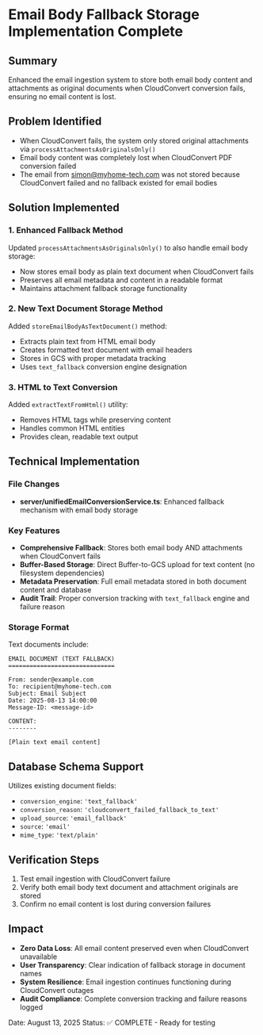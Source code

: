 # Email Body Fallback Storage Implementation Complete

## Summary
Enhanced the email ingestion system to store both email body content and attachments as original documents when CloudConvert conversion fails, ensuring no email content is lost.

## Problem Identified
- When CloudConvert fails, the system only stored original attachments via `processAttachmentsAsOriginalsOnly()`
- Email body content was completely lost when CloudConvert PDF conversion failed
- The email from simon@myhome-tech.com was not stored because CloudConvert failed and no fallback existed for email bodies

## Solution Implemented

### 1. Enhanced Fallback Method
Updated `processAttachmentsAsOriginalsOnly()` to also handle email body storage:
- Now stores email body as plain text document when CloudConvert fails
- Preserves all email metadata and content in a readable format
- Maintains attachment fallback storage functionality

### 2. New Text Document Storage Method
Added `storeEmailBodyAsTextDocument()` method:
- Extracts plain text from HTML email body
- Creates formatted text document with email headers
- Stores in GCS with proper metadata tracking
- Uses `text_fallback` conversion engine designation

### 3. HTML to Text Conversion
Added `extractTextFromHtml()` utility:
- Removes HTML tags while preserving content
- Handles common HTML entities
- Provides clean, readable text output

## Technical Implementation

### File Changes
- **server/unifiedEmailConversionService.ts**: Enhanced fallback mechanism with email body storage

### Key Features
- **Comprehensive Fallback**: Stores both email body AND attachments when CloudConvert fails
- **Buffer-Based Storage**: Direct Buffer-to-GCS upload for text content (no filesystem dependencies)
- **Metadata Preservation**: Full email metadata stored in both document content and database
- **Audit Trail**: Proper conversion tracking with `text_fallback` engine and failure reason

### Storage Format
Text documents include:
```
EMAIL DOCUMENT (TEXT FALLBACK)
==============================

From: sender@example.com
To: recipient@myhome-tech.com
Subject: Email Subject
Date: 2025-08-13 14:00:00
Message-ID: <message-id>

CONTENT:
--------

[Plain text email content]
```

## Database Schema Support
Utilizes existing document fields:
- `conversion_engine`: `'text_fallback'`
- `conversion_reason`: `'cloudconvert_failed_fallback_to_text'`
- `upload_source`: `'email_fallback'`
- `source`: `'email'`
- `mime_type`: `'text/plain'`

## Verification Steps
1. Test email ingestion with CloudConvert failure
2. Verify both email body text document and attachment originals are stored
3. Confirm no email content is lost during conversion failures

## Impact
- **Zero Data Loss**: All email content preserved even when CloudConvert unavailable
- **User Transparency**: Clear indication of fallback storage in document names
- **System Resilience**: Email ingestion continues functioning during CloudConvert outages
- **Audit Compliance**: Complete conversion tracking and failure reasons logged

Date: August 13, 2025
Status: ✅ COMPLETE - Ready for testing